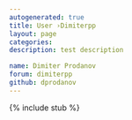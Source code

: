 ```yaml
---
autogenerated: true
title: User ›Dimiterpp
layout: page
categories: 
description: test description

name: Dimiter Prodanov
forum: dimiterpp
github: dprodanov
---
```

{% include stub %}

